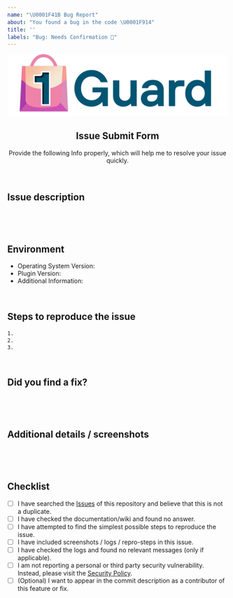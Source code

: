 ```yaml
---
name: "\U0001F41B Bug Report"
about: "You found a bug in the code \U0001F914"
title: ''
labels: "Bug: Needs Confirmation 🧐"
---
```


<!--- Logo and Header: IGNORE THIS -->
<div align="center">  
<picture>
  <source media="(prefers-color-scheme: dark)" srcset="https://raw.githubusercontent.com/Lennolium/1Guard/main/img/banner_dark.png" width="500vw">
  <source media="(prefers-color-scheme: light)" srcset="https://raw.githubusercontent.com/Lennolium/1Guard/main/img/banner_light.png" width="500vw">
  <img alt="Application Banner" src="https://raw.githubusercontent.com/Lennolium/1Guard/main/img/banner_light.png" width="500vw">
</picture>
</div>
<h2 align="center">Issue Submit Form</h2>
<div align="center">
  Provide the following Info properly, which will help me to resolve your issue quickly.
</div>
<br>
<br>

<!--- HERE BEGINS YOUR PART -->
## Issue description
<!-- Replace this comment with a short explanation of what is going on -->
```


```

&nbsp;

## Environment
<!-- Add details about the device you are experiencing issues --> 
- Operating System Version:
- Plugin Version: <!-- Find it in the 'About' menu --> 
- Additional Information:

&nbsp;

## Steps to reproduce the issue
```
1.  
2.  
3. 
```

&nbsp;

## Did you find a fix?
<!-- Give me an explanation of what should be happening -->
```


```

&nbsp;

## Additional details / screenshots
<!-- Screenshots, console output, logs, etc. are extremely helpful -->
```


```

&nbsp;

## Checklist
<!-- Please verify that you have completed the following steps -->
- [ ] I have searched the [Issues](https://github.com/Lennolium/1Guard/issues) of this repository and believe that this is not a duplicate.
- [ ] I have checked the documentation/wiki and found no answer.
- [ ] I have attempted to find the simplest possible steps to reproduce the issue.
- [ ] I have included screenshots / logs / repro-steps in this issue.
- [ ] I have checked the logs and found no relevant messages (only if applicable).
- [ ] I am not reporting a personal or third party security vulnerability. Instead, please visit the [Security Policy](https://github.com/Lennolium/1Guard/blob/main/.github/SECURITY.md).
- [ ] (Optional) I want to appear in the commit description as a contributor of this feature or fix.
